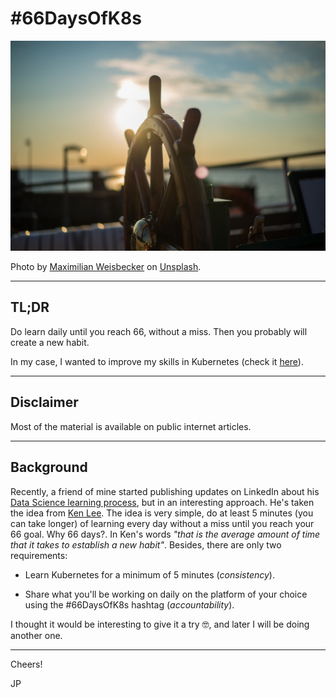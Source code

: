 # #66DaysOfK8s

![./readme-images/maximilian-weisbecker-Esq0ovRY-Zs-unsplash.jpg](./readme-images/maximilian-weisbecker-Esq0ovRY-Zs-unsplash.jpg)

Photo by [Maximilian Weisbecker](https://unsplash.com/@maxweisbecker) on [Unsplash](https://unsplash.com/photos/Esq0ovRY-Zs).

---

## TL;DR

Do learn daily until you reach 66, without a miss. Then you probably will create a new habit.

In my case, I wanted to improve my skills in Kubernetes (check it [here](./challenge/README.md)).

---

## Disclaimer

Most of the material is available on public internet articles.

---

## Background

Recently, a friend of mine started publishing updates on LinkedIn about his [Data Science learning process](https://www.linkedin.com/search/results/all/?keywords=%2366DaysOfData&origin=GLOBAL_SEARCH_HEADER), but in an interesting approach. He's taken the idea from [Ken Lee](https://medium.com/r/?url=https%3A%2F%2Ftowardsdatascience.com%2Fwhy-im-starting-data-science-over-21bec8036ce9).
The idea is very simple, do at least 5 minutes (you can take longer) of learning every day without a miss until you reach your 66 goal. Why 66 days?.
In Ken's words _"that is the average amount of time that it takes to establish a new habit"_. Besides, there are only two requirements:

* Learn Kubernetes for a minimum of 5 minutes (_consistency_).

* Share what you'll be working on daily on the platform of your choice using the #66DaysOfK8s hashtag (_accountability_).

I thought it would be interesting to give it a try 🤓, and later I will be doing another one.

---

Cheers!

JP
